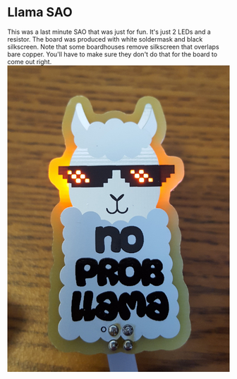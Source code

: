# Llama SAO
This was a last minute SAO that was just for fun. It's just 2 LEDs and a resistor. The board was produced with white soldermask and black silkscreen. Note that some boardhouses remove silkscreen that overlaps bare copper. You'll have to make sure they don't do that for the board to come out right.
![](https://github.com/compukidmike/DC26/blob/master/Llama%20SAO/LlamaSAO.jpg)
